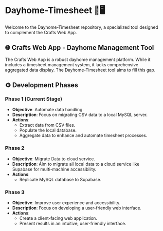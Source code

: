 # Dayhome-Timesheet 📅🖥️

Welcome to the Dayhome-Timesheet repository, a specialized tool designed to complement the Crafts Web App.

## 🌐 Crafts Web App - Dayhome Management Tool

The Crafts Web App is a robust dayhome management platform. While it includes a timesheet management system, it lacks comprehensive aggregated data display. The Dayhome-Timesheet tool aims to fill this gap.

## ⚙️ Development Phases

### Phase 1 (Current Stage)

- **Objective**: Automate data handling.
- **Description**: Focus on migrating CSV data to a local MySQL server.
- **Actions**:
  - Extract data from CSV files.
  - Populate the local database.
  - Aggregate data to enhance and automate timesheet processes.

### Phase 2

- **Objective**: Migrate Data to cloud service.
- **Description**: Aim to migrate all local data to a cloud service like Supabase for multi-machine accessibility.
- **Actions**:
  - Replicate MySQL database to Supabase.

### Phase 3

- **Objective**: Improve user experience and accessibility.
- **Description**: Focus on developing a user-friendly web interface.
- **Actions**:
  - Create a client-facing web application.
  - Present results in an intuitive, user-friendly interface.
